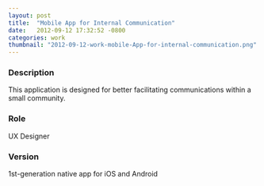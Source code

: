 ```yaml
---
layout: post
title:  "Mobile App for Internal Communication"
date:   2012-09-12 17:32:52 -0800
categories: work
thumbnail: "2012-09-12-work-mobile-App-for-internal-communication.png"
---
```



### Description
This application is designed for better facilitating communications within a small community.

### Role
UX Designer

### Version
1st-generation native app for iOS and Android
